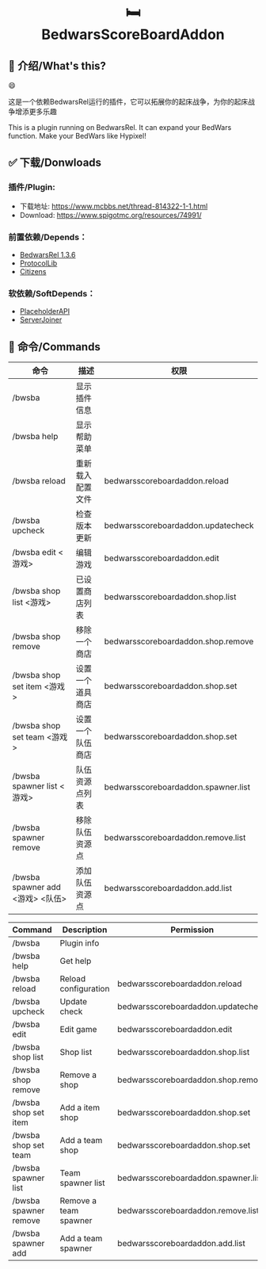 
<h1 align="center"><br>🛏</br>BedwarsScoreBoardAddon</h1>

## 📌 介绍/What's this?

😄

这是一个依赖BedwarsRel运行的插件，它可以拓展你的起床战争，为你的起床战争增添更多乐趣  

This is a plugin running on BedwarsRel. It can expand your BedWars function. Make your BedWars like Hypixel!  

## ✅ 下载/Donwloads
### 插件/Plugin:
- 下载地址: https://www.mcbbs.net/thread-814322-1-1.html  
- Download: https://www.spigotmc.org/resources/74991/

### 前置依赖/Depends：
- [BedwarsRel 1.3.6](https://www.spigotmc.org/resources/6799/)
- [ProtocolLib](https://www.spigotmc.org/resources/1997/)
- [Citizens](https://dev.bukkit.org/bukkit-plugins/citizens)

### 软依赖/SoftDepends：
- [PlaceholderAPI](https://www.spigotmc.org/resources/6245/)
- [ServerJoiner](https://www.spigotmc.org/resources/53694/)

## 📒 命令/Commands
| 命令 | 描述 | 权限 |
| --------- | ----- | ------- |
| /bwsba  | 显示插件信息 | | |
| /bwsba help  | 显示帮助菜单 | |
| /bwsba reload  | 重新载入配置文件 | bedwarsscoreboardaddon.reload |
| /bwsba upcheck  | 检查版本更新 | bedwarsscoreboardaddon.updatecheck |
| /bwsba edit <游戏>  | 编辑游戏 | bedwarsscoreboardaddon.edit |
| /bwsba shop list <游戏>  | 已设置商店列表 | bedwarsscoreboardaddon.shop.list |
| /bwsba shop remove <ID>  | 移除一个商店 | bedwarsscoreboardaddon.shop.remove |
| /bwsba shop set item <游戏>  | 设置一个道具商店 | bedwarsscoreboardaddon.shop.set |
| /bwsba shop set team <游戏>  | 设置一个队伍商店 | bedwarsscoreboardaddon.shop.set |
| /bwsba spawner list <游戏>  | 队伍资源点列表 | bedwarsscoreboardaddon.spawner.list |
| /bwsba spawner remove <ID>  | 移除队伍资源点 | bedwarsscoreboardaddon.remove.list |
| /bwsba spawner add <游戏> <队伍>  | 添加队伍资源点 | bedwarsscoreboardaddon.add.list |  


| Command | Description | Permission |
| --------- | ----- | ------- |
| /bwsba  | Plugin info | | |
| /bwsba help  | Get help | |
| /bwsba reload  | Reload configuration | bedwarsscoreboardaddon.reload |
| /bwsba upcheck  | Update check | bedwarsscoreboardaddon.updatecheck |
| /bwsba edit <Game>  | Edit game | bedwarsscoreboardaddon.edit |
| /bwsba shop list <Game>  | Shop list | bedwarsscoreboardaddon.shop.list |
| /bwsba shop remove <ID>  | Remove a shop | bedwarsscoreboardaddon.shop.remove |
| /bwsba shop set item <Game>  | Add a item shop | bedwarsscoreboardaddon.shop.set |
| /bwsba shop set team <Game>  | Add a team shop | bedwarsscoreboardaddon.shop.set |
| /bwsba spawner list <Game>  | Team spawner list | bedwarsscoreboardaddon.spawner.list |
| /bwsba spawner remove <ID>  | Remove a team spawner | bedwarsscoreboardaddon.remove.list |
| /bwsba spawner add <Game> <Team>  | Add a team spawner | bedwarsscoreboardaddon.add.list |

